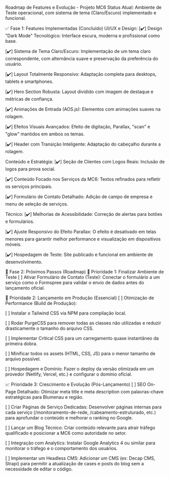 Roadmap de Features e Evolução - Projeto MC6
Status Atual: Ambiente de Teste operacional, com sistema de tema (Claro/Escuro) implementado e funcional.

✅ Fase 1: Features Implementadas (Concluído)
UI/UX e Design:
[✔️] Design "Dark Mode" Tecnológico: Interface escura, moderna e profissional como base.

[✔️] Sistema de Tema Claro/Escuro: Implementação de um tema claro correspondente, com alternância suave e preservação da preferência do usuário.

[✔️] Layout Totalmente Responsivo: Adaptação completa para desktops, tablets e smartphones.

[✔️] Hero Section Robusta: Layout dividido com imagem de destaque e métricas de confiança.

[✔️] Animações de Entrada (AOS.js): Elementos com animações suaves na rolagem.

[✔️] Efeitos Visuais Avançados: Efeito de digitação, Parallax, "scan" e "glow" mantidos em ambos os temas.

[✔️] Header com Transição Inteligente: Adaptação do cabeçalho durante a rolagem.

Conteúdo e Estratégia:
[✔️] Seção de Clientes com Logos Reais: Inclusão de logos para prova social.

[✔️] Conteúdo Focado nos Serviços da MC6: Textos refinados para refletir os serviços principais.

[✔️] Formulário de Contato Detalhado: Adição de campo de empresa e menu de seleção de serviços.

Técnico:
[✔️] Melhorias de Acessibilidade: Correção de alertas para botões e formulários.

[✔️] Ajuste Responsivo do Efeito Parallax: O efeito é desativado em telas menores para garantir melhor performance e visualização em dispositivos móveis.

[✔️] Hospedagem de Teste: Site publicado e funcional em ambiente de desenvolvimento.

🚀 Fase 2: Próximos Passos (Roadmap)
🎯 Prioridade 1: Finalizar Ambiente de Teste
[ ] Ativar Formulário de Contato (Teste): Conectar o formulário a um serviço como o Formspree para validar o envio de dados antes do lançamento oficial.

🚀 Prioridade 2: Lançamento em Produção (Essencial)
[ ] Otimização de Performance (Build de Produção):

[ ] Instalar o Tailwind CSS via NPM para compilação local.

[ ] Rodar PurgeCSS para remover todas as classes não utilizadas e reduzir drasticamente o tamanho do arquivo CSS.

[ ] Implementar Critical CSS para um carregamento quase instantâneo da primeira dobra.

[ ] Minificar todos os assets (HTML, CSS, JS) para o menor tamanho de arquivo possível.

[ ] Hospedagem e Domínio: Fazer o deploy da versão otimizada em um provedor (Netlify, Vercel, etc.) e configurar o domínio oficial.

📈 Prioridade 3: Crescimento e Evolução (Pós-Lançamento)
[ ] SEO On-Page Detalhado: Otimizar meta title e meta description com palavras-chave estratégicas para Blumenau e região.

[ ] Criar Páginas de Serviço Dedicadas: Desenvolver páginas internas para cada serviço (/monitoramento-de-rede, /cabeamento-estruturado, etc.) para aprofundar o conteúdo e melhorar o ranking no Google.

[ ] Lançar um Blog Técnico: Criar conteúdo relevante para atrair tráfego qualificado e posicionar a MC6 como autoridade no setor.

[ ] Integração com Analytics: Instalar Google Analytics 4 ou similar para monitorar o tráfego e o comportamento dos usuários.

[ ] Implementar um Headless CMS: Adicionar um CMS (ex: Decap CMS, Strapi) para permitir a atualização de cases e posts do blog sem a necessidade de editar o código.